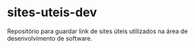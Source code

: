 # sites-uteis-dev
Repositório para guardar link de sites úteis utilizados na área de desenvolvimento de software.
